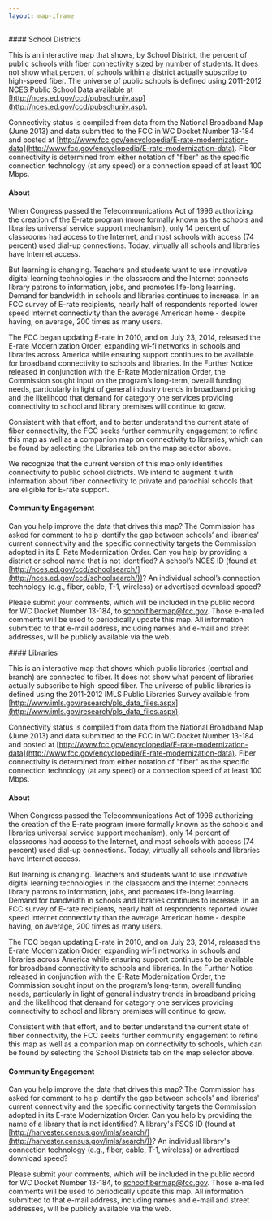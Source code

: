 ```yaml
---
layout: map-iframe
---
```

<div id="desc-schoolDist" class="map-desc hide" markdown="1">
#### School Districts

This is an interactive map that shows, by School District, the percent of public schools with fiber connectivity sized by number of students. It does not show what percent of schools within a district actually subscribe to high-speed fiber. The universe of public schools is defined using 2011-2012 NCES Public School Data available at [http://nces.ed.gov/ccd/pubschuniv.asp](http://nces.ed.gov/ccd/pubschuniv.asp). 

Connectivity status is compiled from data from the National Broadband Map (June 2013) and data submitted to the FCC in WC Docket Number 13-184 and posted at [http://www.fcc.gov/encyclopedia/E-rate-modernization-data](http://www.fcc.gov/encyclopedia/E-rate-modernization-data). Fiber connectivity is determined from either notation of "fiber" as the specific connection technology (at any speed) or a connection speed of at least 100 Mbps.

#### About

When Congress passed the Telecommunications Act of 1996 authorizing the creation of the E-rate program (more formally known as the schools and libraries universal service support mechanism), only 14 percent of classrooms had access to the Internet, and most schools with access (74 percent) used dial-up connections.  Today, virtually all schools and libraries have Internet access.

But learning is changing.  Teachers and students want to use innovative digital learning technologies in the classroom and the Internet connects library patrons to information, jobs, and promotes life-long learning.  Demand for bandwidth in schools and libraries continues to increase.  In an FCC survey of E-rate recipients, nearly half of respondents reported lower speed Internet connectivity than the average American home - despite having, on average, 200 times as many users. 

The FCC began updating E-rate in 2010, and on July 23, 2014, released the E-rate Modernization Order, expanding wi-fi networks in schools and libraries across America while ensuring support continues to be available for broadband connectivity to schools and libraries.  In the Further Notice released in conjunction with the E-Rate Modernization Order, the Commission sought input on  the program’s long-term, overall funding needs, particularly in light of general industry trends in broadband pricing and the likelihood that demand for category one services providing connectivity to school and library premises will continue to grow.  

Consistent with that effort, and to better understand the current state of fiber connectivity, the FCC seeks further community engagement to refine this map as well as a companion map on connectivity to libraries, which can be found by selecting the Libraries tab on the map selector above.

We recognize that the current version of this map only identifies connectivity to public school districts.  We intend to augment it with information about fiber connectivity to private and parochial schools that are eligible for E-rate support. 


#### Community Engagement

Can you help improve the data that drives this map?  The Commission has asked for comment to help identify the gap between schools’ and libraries’ current connectivity and the specific connectivity targets the Commission adopted in its E-Rate Modernization Order.  Can you help by providing a district or school name that is not identified?  A school’s NCES ID (found at [http://nces.ed.gov/ccd/schoolsearch/](http://nces.ed.gov/ccd/schoolsearch/))?  An individual school’s connection technology (e.g., fiber, cable, T-1, wireless) or advertised download speed?  

Please submit your comments, which will be included in the public record for WC Docket Number 13-184, to <schoolfibermap@fcc.gov>.  Those e-mailed comments will be used to periodically update this map.  All information submitted to that e-mail address, including names and e-mail and street addresses, will be publicly available via the web.
</div>
<div id="desc-library" class="map-desc hide" markdown="1">
#### Libraries

This is an interactive map that shows which public libraries (central and branch) are connected to fiber. It does not show what percent of libraries actually subscribe to high-speed fiber. The universe of public libraries is defined using the 2011-2012 IMLS Public Libraries Survey available from [http://www.imls.gov/research/pls_data_files.aspx](http://www.imls.gov/research/pls_data_files.aspx). 

Connectivity status is compiled from data from the National Broadband Map (June 2013) and data submitted to the FCC in WC Docket Number 13-184 and posted at [http://www.fcc.gov/encyclopedia/E-rate-modernization-data](http://www.fcc.gov/encyclopedia/E-rate-modernization-data). Fiber connectivity is determined from either notation of "fiber" as the specific connection technology (at any speed) or a connection speed of at least 100 Mbps.

#### About

When Congress passed the Telecommunications Act of 1996 authorizing the creation of the E-rate program (more formally known as the schools and libraries universal service support mechanism), only 14 percent of classrooms had access to the Internet, and most schools with access (74 percent) used dial-up connections.  Today, virtually all schools and libraries have Internet access.

But learning is changing.  Teachers and students want to use innovative digital learning technologies in the classroom and the Internet connects library patrons to information, jobs, and promotes life-long learning.  Demand for bandwidth in schools and libraries continues to increase.  In an FCC survey of E-rate recipients, nearly half of respondents reported lower speed Internet connectivity than the average American home - despite having, on average, 200 times as many users. 

The FCC began updating E-rate in 2010, and on July 23, 2014, released the E-rate Modernization Order, expanding wi-fi networks in schools and libraries across America while ensuring support continues to be available for broadband connectivity to schools and libraries.  In the Further Notice released in conjunction with the E-Rate Modernization Order, the Commission sought input on  the program’s long-term, overall funding needs, particularly in light of general industry trends in broadband pricing and the likelihood that demand for category one services providing connectivity to school and library premises will continue to grow.  

Consistent with that effort, and to better understand the current state of fiber connectivity, the FCC seeks further community engagement to refine this map as well as a companion map on connectivity to schools, which can be found by selecting the School Districts tab on the map selector above. 

#### Community Engagement

Can you help improve the data that drives this map?  The Commission has asked for comment to help identify the gap between schools' and libraries' current connectivity and the specific connectivity targets the Commission adopted in its E-rate Modernization Order.  Can you help by providing the name of a library that is not identified?  A library's FSCS ID (found at [http://harvester.census.gov/imls/search/](http://harvester.census.gov/imls/search/))?  An individual library's connection technology (e.g., fiber, cable, T-1, wireless) or advertised download speed?  

Please submit your comments, which will be included in the public record for WC Docket Number 13-184, to <schoolfibermap@fcc.gov>. Those e-mailed comments will be used to periodically update this map. All information submitted to that e-mail address, including names and e-mail and street addresses, will be publicly available via the web.

</div>
